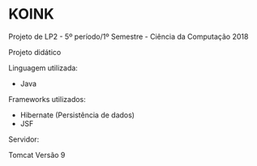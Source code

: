 # KOINK
Projeto de LP2 - 5º período/1º Semestre - Ciência da Computação 2018

Projeto didático

Linguagem utilizada:

- Java

Frameworks utilizados:

- Hibernate (Persistência de dados)
- JSF

Servidor:

Tomcat Versão 9


